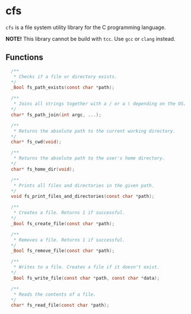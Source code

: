 # cfs

`cfs` is a file system utility library for the C programming language.

**NOTE!** This library cannot be build with `tcc`. Use `gcc` or `clang` instead.

## Functions

```c
  /**
   * Checks if a file or directory exists.
  */
  _Bool fs_path_exists(const char *path);

  /**
   * Joins all strings together with a / or a \ depending on the OS.
  */
  char* fs_path_join(int argc, ...);

  /**
   * Returns the absolute path to the current working directory.
  */
  char* fs_cwd(void);

  /**
   * Returns the absolute path to the user's home directory.
  */
  char* fs_home_dir(void);

  /**
   * Prints all files and directories in the given path.
  */
  void fs_print_files_and_directories(const char *path);

  /**
   * Creates a file. Returns 1 if successful.
  */
  _Bool fs_create_file(const char *path);

  /**
   * Removes a file. Returns 1 if successful.
  */
  _Bool fs_remove_file(const char *path);

  /**
   * Writes to a file. Creates a file if it doesn't exist.
  */
  _Bool fs_write_file(const char *path, const char *data);

  /**
   * Reads the contents of a file.
  */
  char* fs_read_file(const char *path);
```
